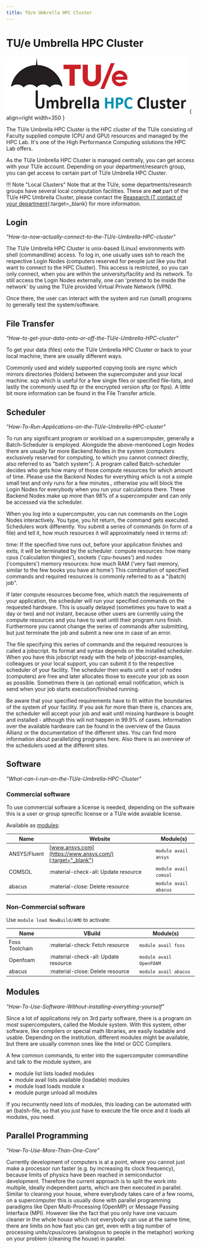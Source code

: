 ```yaml
---
title: TU/e Umbrella HPC Cluster
---
```

# TU/e Umbrella HPC Cluster

![The Umbrella Cluster](../images/hpc-umbrella-full.png){ align=right width=350 }

The TU/e Umbrella HPC Cluster is the HPC cluster of the TU/e consisting of Faculty supplied compute (CPU and GPU) resources and managed by the HPC Lab. It's one of the High Performance Computing solutions the HPC Lab offers.

As the TU/e Umbrella HPC Cluster is managed centrally, you can get access with your TU/e account. Depending on your department/research group, you can get access to certain part of TU/e Umbrella HPC Cluster.

!!! Note "Local Clusters"
    Note that at the TU/e, some departments/research groups have several local computation facilities. These are **_not_** part of the TU/e HPC Umbrella Cluster, please contact the [Reasearch IT contact of your department](https://tuenl.sharepoint.com/sites/intranet-LIS/SitePages/Research-IT.aspx){:target=_blank} for more information.

## Login

*"How-to-now-actually-connect-to-the-TU/e-Umbrella-HPC-cluster"*

The TU/e Umbrella HPC Cluster is unix-based (Linux) environments with shell (commandline) access.
To log in, one usually uses ssh to reach the respective Login Nodes (computers reserved for people just like you that want to connect to the HPC Cluster). This access is restricted, so you can only connect, when you are within the university/facility and its network. To still access the Login Nodes externally, one can 'pretend to be inside the network' by using the TU/e provided Virtual Private Network (VPN).

Once there, the user can interact with the system and run (small) programs to generally test the system/software.

## File Transfer

*"How-to-get-your-data-onto-or-off-the-TU/e-Umbrella-HPC-cluster"*

To get your data (files) onto the TU/e Umbrella HPC Cluster or back to your local machine, there are usually different ways.

Commonly used and widely supported copying tools are rsync which mirrors directories (folders) between the supercomputer and your local machine. scp which is useful for a few single files or specified file-lists, and lastly the commonly used ftp or the encrypted version sftp (or ftps). A little bit more information can be found in the File Transfer article.

## Scheduler

*"How-To-Run-Applications-on-the-TU/e-Umbrella-HPC-cluster"*

To run any significant program or workload on a supercomputer, generally a Batch-Scheduler is employed. Alongside the above-mentioned Login Nodes there are usually far more Backend Nodes in the system (computers exclusively reserved for computing, to which you cannot connect directly, also referred to as "batch system"). A program called Batch-scheduler decides who gets how many of those compute resources for which amount of time. Please use the Backend Nodes for everything which is not a simple small test and only runs for a few minutes., otherwise you will block the Login Nodes for everybody when you run your calculations there. These Backend Nodes make up more than 98% of a supercomputer and can only be accessed via the scheduler.

When you log into a supercomputer, you can run commands on the Login Nodes interactively. You type, you hit return, the command gets executed. Schedulers work differently. You submit a series of commands (in form of a file) and tell it, how much resources it will approximately need in terms of:

time: If the specified time runs out, before your application finishes and exits, it will be terminated by the scheduler.
compute resources: how many cpus ('calculation thingies'), sockets ('cpu-houses') and nodes ('computers')
memory resources: how much RAM ('very fast memory, similar to the few books you have at home')
This combination of specified commands and required resources is commonly referred to as a "(batch) job".

If later compute resources become free, which match the requirements of your application, the scheduler will run your specified commands on the requested hardware. This is usually delayed (sometimes you have to wait a day or two) and not instant, because other users are currently using the compute resources and you have to wait until their program runs finish. Furthermore you cannot change the series of commands after submitting, but just terminate the job and submit a new one in case of an error.

The file specifying this series of commands and the required resources is called a jobscript. Its format and syntax depends on the installed scheduler. When you have this jobscript ready with the help of jobscript-examples, colleagues or your local support, you can submit it to the respective scheduler of your facility. The scheduler then waits until a set of nodes (computers) are free and later allocates those to execute your job as soon as possible. Sometimes there is (an optional) email notification, which is send when your job starts execution/finished running.

Be aware that your specified requirements have to fit within the boundaries of the system of your facility. If you ask for more than there is, chances are, the scheduler will accept your job and wait until missing hardware is bought and installed - although this will not happen in 99.9% of cases. Information over the available hardware can be found in the overview of the Gauss Allianz or the documentation of the different sites. You can find more information about parallelizing programs here. Also there is an overview of the schedulers used at the different sites.

## Software

*"What-can-I-run-on-the-TU/e-Umbrella-HPC-Cluster"*

### Commercial software

To use commercial software a license is needed, depending on the software this is a user or group sprecific license or a TU/e wide avaiable license.

Available as [modules](#Modules):

| Name         | Website                              | Module(s)                |
| ------------ | ------------------------------------ | ------------------------ |
| ANSYS/Fluent | [www.ansys.com](https://www.ansys.com/){:target="_blank"}             | `module avail ansys`     |
| COMSOL       | :material-check-all: Update resource | `module avail comsol`    |
| abacus       | :material-close:     Delete resource | `module avail abacus`    | 


### Non-Commercial software

Use `module load NewBuild/AMD` to activate:

| Name           | VBuild                               | Module(s)                |
| -------------- | ------------------------------------ | ------------------------ |
| Foss Toolchain | :material-check:     Fetch resource  | `module avail foss`      |
| Openfoam       | :material-check-all: Update resource | `module avail OpenFOAM`    |
| abacus         | :material-close:     Delete resource | `module avail abacus`    | 

## Modules

*"How-To-Use-Software-Without-installing-everything-yourself"*

Since a lot of applications rely on 3rd party software, there is a program on most supercomputers, called the Module system. With this system, other software, like compilers or special math libraries, are easily loadable and usable. Depending on the institution, different modules might be available, but there are usually common ones like the Intel or GCC Compilers.

A few common commands, to enter into the supercomputer commandline and talk to the module system, are

- module list   lists loaded modules
- module avail  lists available (loadable) modules
- module load   loads module x
- module purge  unload all modules

If you recurrently need lots of modules, this loading can be automated with an (ba)sh-file, so that you just have to execute the file once and it loads all modules, you need.

## Parallel Programming

*"How-To-Use-More-Than-One-Core"*

Currently development of computers is at a point, where you cannot just make a processor run faster (e.g. by increasing its clock frequency), because limits of physics have been reached in semiconductor development. Therefore the current approach is to split the work into multiple, ideally independent parts, which are then executed in parallel. Similar to cleaning your house, where everybody takes care of a few rooms, on a supercomputer this is usually done with parallel programming paradigms like Open Multi-Processing (OpenMP) or Message Passing Interface (MPI). However like the fact that you only have one vacuum cleaner in the whole house which not everybody can use at the same time, there are limits on how fast you can get, even with a big number of processing units/cpus/cores (analogous to people in the metaphor) working on your problem (cleaning the house) in parallel.